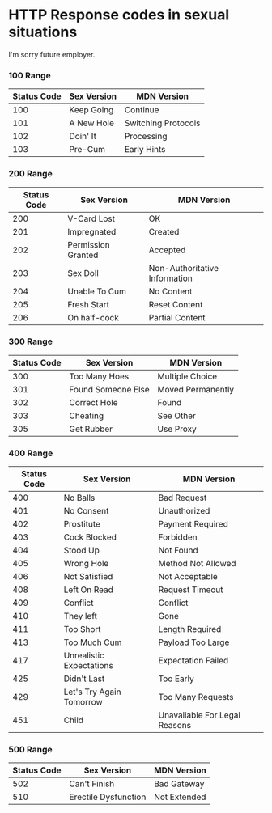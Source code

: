 # HTTP Response codes in sexual situations
I'm sorry future employer.

### 100 Range

| Status Code | Sex Version        | MDN Version                   |
|-------------|--------------------|-------------------------------|
| 100         | Keep Going         | Continue                      |
| 101         | A New Hole         | Switching Protocols           |
| 102         | Doin' It           | Processing                    |
| 103         | Pre-Cum            | Early Hints                   |

### 200 Range

| Status Code | Sex Version        | MDN Version                   |
|-------------|--------------------|-------------------------------|
| 200         | V-Card Lost        | OK                            |
| 201         | Impregnated        | Created                       |
| 202         | Permission Granted | Accepted                      |
| 203         | Sex Doll           | Non-Authoritative Information |
| 204         | Unable To Cum      | No Content                    |
| 205         | Fresh Start        | Reset Content                 |
| 206         | On half-cock       | Partial Content               |

### 300 Range

| Status Code | Sex Version        | MDN Version       |
|-------------|--------------------|-------------------|
| 300         | Too Many Hoes      | Multiple Choice   |
| 301         | Found Someone Else | Moved Permanently |
| 302         | Correct Hole       | Found             |
| 303         | Cheating           | See Other         |
| 305         | Get Rubber         | Use Proxy         |

### 400 Range

| Status Code | Sex Version              | MDN Version                   |
|-------------|--------------------------|-------------------------------|
| 400         | No Balls                 | Bad Request                   |
| 401         | No Consent               | Unauthorized                  |
| 402         | Prostitute               | Payment Required              |
| 403         | Cock Blocked             | Forbidden                     |
| 404         | Stood Up                 | Not Found                     |
| 405         | Wrong Hole               | Method Not Allowed            |
| 406         | Not Satisfied            | Not Acceptable                |
| 408         | Left On Read             | Request Timeout               |
| 409         | Conflict                 | Conflict                      |
| 410         | They left                | Gone                          |
| 411         | Too Short                | Length Required               |
| 413         | Too Much Cum             | Payload Too Large             |
| 417         | Unrealistic Expectations | Expectation Failed            |
| 425         | Didn't Last              | Too Early                     |
| 429         | Let's Try Again Tomorrow | Too Many Requests             |
| 451         | Child                    | Unavailable For Legal Reasons |

### 500 Range

| Status Code | Sex Version          | MDN Version      |
|-------------|----------------------|------------------|
| 502         | Can't Finish         | Bad Gateway      |
| 510         | Erectile Dysfunction | Not Extended     |
